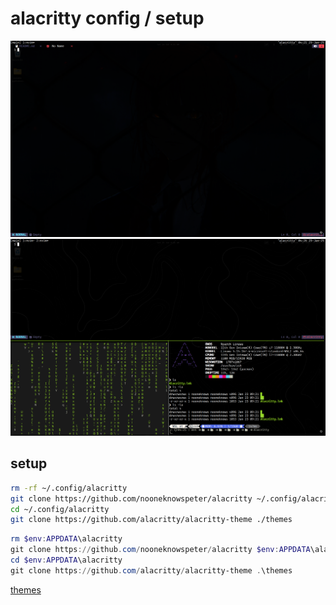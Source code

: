 # alacritty config / setup

![screenshot](https://github.com/nooneknowspeter/alacritty/blob/main/public/Screenshot%202025-01-25%20042147.png)
![screenshot](https://github.com/nooneknowspeter/alacritty/blob/main/public/Screenshot%202025-01-25%20042634.png)

## setup

```sh
rm -rf ~/.config/alacritty
git clone https://github.com/nooneknowspeter/alacritty ~/.config/alacritty
cd ~/.config/alacritty
git clone https://github.com/alacritty/alacritty-theme ./themes
```

```powershell
rm $env:APPDATA\alacritty
git clone https://github.com/nooneknowspeter/alacritty $env:APPDATA\alacritty
cd $env:APPDATA\alacritty
git clone https://github.com/alacritty/alacritty-theme .\themes
```

[themes](https://github.com/alacritty/alacritty-theme)
